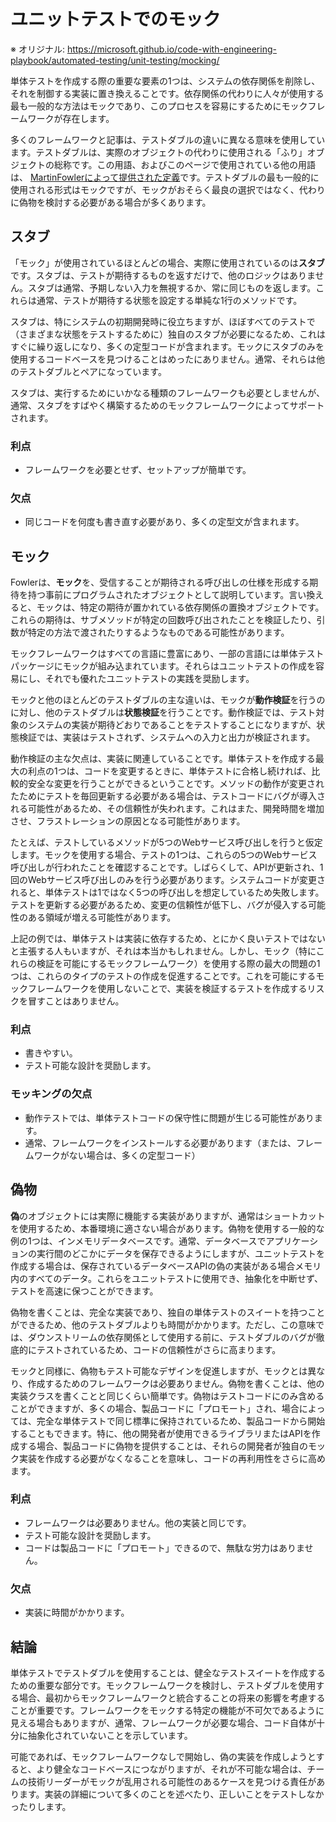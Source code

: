 # ユニットテストでのモック

※ オリジナル: https://microsoft.github.io/code-with-engineering-playbook/automated-testing/unit-testing/mocking/

単体テストを作成する際の重要な要素の1つは、システムの依存関係を削除し、それを制御する実装に置き換えることです。依存関係の代わりに人々が使用する最も一般的な方法はモックであり、このプロセスを容易にするためにモックフレームワークが存在します。

多くのフレームワークと記事は、テストダブルの違いに異なる意味を使用しています。テストダブルは、実際のオブジェクトの代わりに使用される「ふり」オブジェクトの総称です。この用語、およびこのページで使用されている他の用語は、 [MartinFowlerによって提供された定義](https://martinfowler.com/articles/mocksArentStubs.html#TheDifferenceBetweenMocksAndStubs)です。テストダブルの最も一般的に使用される形式はモックですが、モックがおそらく最良の選択ではなく、代わりに偽物を検討する必要がある場合が多くあります。

## スタブ

「モック」が使用されているほとんどの場合、実際に使用されているのは**スタブ**です。スタブは、テストが期待するものを返すだけで、他のロジックはありません。スタブは通常、予期しない入力を無視するか、常に同じものを返します。これらは通常、テストが期待する状態を設定する単純な1行のメソッドです。

スタブは、特にシステムの初期開発時に役立ちますが、ほぼすべてのテストで（さまざまな状態をテストするために）独自のスタブが必要になるため、これはすぐに繰り返しになり、多くの定型コードが含まれます。モックにスタブのみを使用するコードベースを見つけることはめったにありません。通常、それらは他のテストダブルとペアになっています。

スタブは、実行するためにいかなる種類のフレームワークも必要としませんが、通常、スタブをすばやく構築するためのモックフレームワークによってサポートされます。

### 利点

- フレームワークを必要とせず、セットアップが簡単です。

### 欠点

- 同じコードを何度も書き直す必要があり、多くの定型文が含まれます。

## モック

Fowlerは、**モック**を、受信することが期待される呼び出しの仕様を形成する期待を持つ事前にプログラムされたオブジェクトとして説明しています。言い換えると、モックは、特定の期待が置かれている依存関係の置換オブジェクトです。これらの期待は、サブメソッドが特定の回数呼び出されたことを検証したり、引数が特定の方法で渡されたりするようなものである可能性があります。

モックフレームワークはすべての言語に豊富にあり、一部の言語には単体テストパッケージにモックが組み込まれています。それらはユニットテストの作成を容易にし、それでも優れたユニットテストの実践を奨励します。

モックと他のほとんどのテストダブルの主な違いは、モックが**動作検証**を行うのに対し、他のテストダブルは**状態検証**を行うことです。動作検証では、テスト対象のシステムの実装が期待どおりであることをテストすることになりますが、状態検証では、実装はテストされず、システムへの入力と出力が検証されます。

動作検証の主な欠点は、実装に関連していることです。単体テストを作成する最大の利点の1つは、コードを変更するときに、単体テストに合格し続ければ、比較的安全な変更を行うことができるということです。メソッドの動作が変更されたためにテストを毎回更新する必要がある場合は、テストコードにバグが導入される可能性があるため、その信頼性が失われます。これはまた、開発時間を増加させ、フラストレーションの原因となる可能性があります。

たとえば、テストしているメソッドが5つのWebサービス呼び出しを行うと仮定します。モックを使用する場合、テストの1つは、これらの5つのWebサービス呼び出しが行われたことを確認することです。しばらくして、APIが更新され、1回のWebサービス呼び出しのみを行う必要があります。システムコードが変更されると、単体テストは1ではなく5つの呼び出しを想定しているため失敗します。テストを更新する必要があるため、変更の信頼性が低下し、バグが侵入する可能性のある領域が増える可能性があります。

上記の例では、単体テストは実装に依存するため、とにかく良いテストではないと主張する人もいますが、それは本当かもしれません。しかし、モック（特にこれらの検証を可能にするモックフレームワーク）を使用する際の最大の問題の1つは、これらのタイプのテストの作成を促進することです。これを可能にするモックフレームワークを使用しないことで、実装を検証するテストを作成するリスクを冒すことはありません。

### 利点

- 書きやすい。
- テスト可能な設計を奨励します。

### モッキングの欠点

- 動作テストでは、単体テストコードの保守性に問題が生じる可能性があります。
- 通常、フレームワークをインストールする必要があります（または、フレームワークがない場合は、多くの定型コード）

## 偽物

**偽**のオブジェクトには実際に機能する実装がありますが、通常はショートカットを使用するため、本番環境に適さない場合があります。偽物を使用する一般的な例の1つは、インメモリデータベースです。通常、データベースでアプリケーションの実行間のどこかにデータを保存できるようにしますが、ユニットテストを作成する場合は、保存されているデータベースAPIの偽の実装がある場合メモリ内のすべてのデータ。これらをユニットテストに使用でき、抽象化を中断せず、テストを高速に保つことができます。

偽物を書くことは、完全な実装であり、独自の単体テストのスイートを持つことができるため、他のテストダブルよりも時間がかかります。ただし、この意味では、ダウンストリームの依存関係として使用する前に、テストダブルのバグが徹底的にテストされているため、コードの信頼性がさらに高まります。

モックと同様に、偽物もテスト可能なデザインを促進しますが、モックとは異なり、作成するためのフレームワークは必要ありません。偽物を書くことは、他の実装クラスを書くことと同じくらい簡単です。偽物はテストコードにのみ含めることができますが、多くの場合、製品コードに「プロモート」され、場合によっては、完全な単体テストで同じ標準に保持されているため、製品コードから開始することもできます。特に、他の開発者が使用できるライブラリまたはAPIを作成する場合、製品コードに偽物を提供することは、それらの開発者が独自のモック実装を作成する必要がなくなることを意味し、コードの再利用性をさらに高めます。

### 利点

- フレームワークは必要ありません。他の実装と同じです。
- テスト可能な設計を奨励します。
- コードは製品コードに「プロモート」できるので、無駄な労力はありません。

### 欠点

- 実装に時間がかかります。

## 結論

単体テストでテストダブルを使用することは、健全なテストスイートを作成するための重要な部分です。モックフレームワークを検討し、テストダブルを使用する場合、最初からモックフレームワークと統合することの将来の影響を考慮することが重要です。フレームワークをモックする特定の機能が不可欠であるように見える場合もありますが、通常、フレームワークが必要な場合、コード自体が十分に抽象化されていないことを示しています。

可能であれば、モックフレームワークなしで開始し、偽の実装を作成しようとすると、より健全なコードベースにつながりますが、それが不可能な場合は、チームの技術リーダーがモックが乱用される可能性のあるケースを見つける責任があります。実装の詳細について多くのことを述べたり、正しいことをテストしなかったりします。
